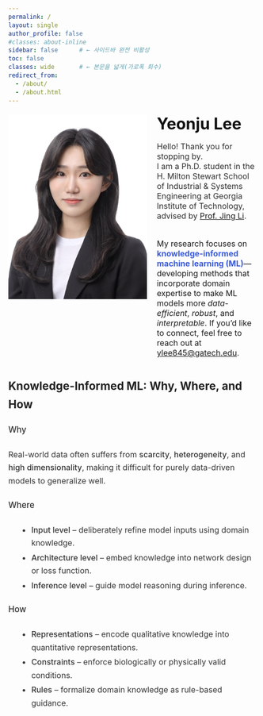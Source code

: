 ```yaml
---
permalink: /
layout: single
author_profile: false
#classes: about-inline
sidebar: false      # ← 사이드바 완전 비활성
toc: false
classes: wide       # ← 본문을 넓게(가로폭 회수)
redirect_from: 
  - /about/
  - /about.html
---
```

<!-- About hero: 사진 왼쪽, 텍스트 오른쪽 (깔끔·세련) -->
<style>
@import url('https://fonts.googleapis.com/css2?family=Inter:wght@300;400;600;800&display=swap');

:root{
  --brand:#3b5bdb;
  --line:#e9e9ee;
}

/* 페이지 폭 정상화 (가로 스크롤/튐 방지) */
.about-inline .page__content {
  max-width: none; !important;      /* 필요시 1100~1320 조절 */
  margin: 0 auto;
  width: 100% !important;            /* ← 180% 제거 */
  #padding: 0 .75rem !important;
  font-family: 'Inter', system-ui, -apple-system, 'Segoe UI', Roboto, Arial, sans-serif;
  color: #333;
  font-weight: 300;
  line-height: 1.45;                 /* 줄간격 적당히 타이트 */
}

.sidebar, .page__sidebar {display:none !important;}
.page__content {float:none !important; width:100% !important;}
@import url('https://fonts.googleapis.com/css2?family=Inter:wght@300;400;600;800&display=swap');

:root{
  --brand:#3b5bdb;
  --line:#e9e9ee;
  --sidebar-w: 280px;
}

/* 사이드바 끄고 본문을 100%로 */
.sidebar, .page__sidebar { display:none !important; }
.page__content { float:none !important; width:100% !important; }

/* 페이지 기본 타이포 */
.page__content {
  max-width: none !important;
  margin: 0 auto;
  width: 100% !important;
  font-family: 'Inter', system-ui, -apple-system, 'Segoe UI', Roboto, Arial, sans-serif;
  color:#333; font-weight:300; line-height:1.45;
}

/* Intro: 사진 | 텍스트 2열 */
.intro{
  display:grid !important;
  grid-template-columns: 280px 1fr;           /* ← 2열 */
  grid-template-areas:
    "photo title"
    "photo lead"
    "photo about"
    "full  full";
  column-gap: 1.25rem;
  row-gap: .6rem;
  margin: 1.2rem 0 1.8rem;
  align-items:start;
}

.intro__img{
  grid-area: photo;
  width: 100%;
  border-radius: 0;
  object-fit: cover;
}

.intro__body{ display: contents; }
.intro__title{ grid-area:title; margin:0 0 .4rem; font-size:2rem; font-weight:700; color:#111; }
.intro__lead { grid-area:lead;  margin:0 0 .6rem; font-size:1rem; color:#2f2f2f; }
.aboutme     { grid-area:about; font-size:1rem; margin-top:.1rem; }
.about-sections{ grid-area:full; margin-top:.15rem; font-size:1rem; }

/* 반응형: 1열 스택 */
@media (max-width:880px){
  .intro{
    grid-template-columns:1fr;
    grid-template-areas:
      "photo" "title" "lead" "about" "full";
  }
  .intro__img{ width:90%; justify-self:center; }
}
.about-sections h3 {
  margin-top: 0.8rem;   /* 위쪽 간격 줄이기 */
  margin-bottom: 0.3rem; /* 아래쪽 간격 줄이기 */
}

.about-sections p {
  margin-top: 0;
  margin-bottom: 0.3rem;
}

.about-sections ul {
  margin-top: 0.3rem;
  margin-bottom: 0.8rem; /* 리스트와 다음 섹션 간격 살짝만 */
}

.about-sections li {
  margin-bottom: 0.2rem; /* 리스트 내부 항목 간 간격 */
}
  
</style>

<div class="intro">
  <img class="intro__img" src="/images/prof_headshot7.jpg" alt="Portrait">

  <div class="intro__body">
    <h1 class="intro__title">Yeonju Lee</h1>
    <div class="intro__lead">
      Hello! Thank you for stopping by. <br>
      I am a Ph.D. student in the H. Milton Stewart School of Industrial & Systems Engineering at
      Georgia Institute of Technology, advised by <a href="https://sites.gatech.edu/jing-li/">Prof. Jing Li</a>.
    </div>

<div class="aboutme">
  <p>
    My research focuses on <strong style="color:var(--brand)">knowledge-informed machine learning (ML)</strong>—developing methods that incorporate domain expertise to make ML models more <em>data-efficient</em>, <em>robust</em>, and <em>interpretable</em>. 
    If you’d like to connect, feel free to reach out at <a href="mailto:ylee845@gatech.edu">ylee845@gatech.edu</a>.
  </p>
</div>

<div class="about-sections" style="max-width:75ch; margin:auto; line-height:1.65; font-family:'Inter', system-ui, -apple-system, 'Segoe UI', Roboto, Arial, sans-serif; color:#333;">
  <h3 style="font-size:1.4rem; font-weight:650; color:#222; margin-bottom:1rem;">
    Knowledge-Informed ML: Why, Where, and How
  </h3>

  <h4 style="font-size:1.05rem; font-weight:550; margin-top:1.2rem;">Why</h4>
  <p style="margin-top:.4rem;">
    Real-world data often suffers from 
    <span style="font-weight:520;">scarcity</span>, 
    <span style="font-weight:520;">heterogeneity</span>, and 
    <span style="font-weight:520;">high dimensionality</span>, 
    making it difficult for purely data-driven models to generalize well.
  </p>

  <h4 style="font-size:1.05rem; font-weight:550; margin-top:1.4rem;">Where</h4>
  <ul style="margin-top:.3rem; margin-left:1.2rem;">
    <li><span style="font-weight:520;">Input level</span> – deliberately refine model inputs using domain knowledge.</li>
    <li><span style="font-weight:520;">Architecture level</span> – embed knowledge into network design or loss function.</li>
    <li><span style="font-weight:520;">Inference level</span> – guide model reasoning during inference.</li>
  </ul>

  <h4 style="font-size:1.05rem; font-weight:550; margin-top:1.4rem;">How</h4>
  <ul style="margin-top:.3rem; margin-left:1.2rem;">
    <li><span style="font-weight:520;">Representations</span> – encode qualitative knowledge into quantitative representations.</li>
    <li><span style="font-weight:520;">Constraints</span> – enforce biologically or physically valid conditions.</li>
    <li><span style="font-weight:520;">Rules</span> – formalize domain knowledge as rule-based guidance.</li>
  </ul>
</div>

